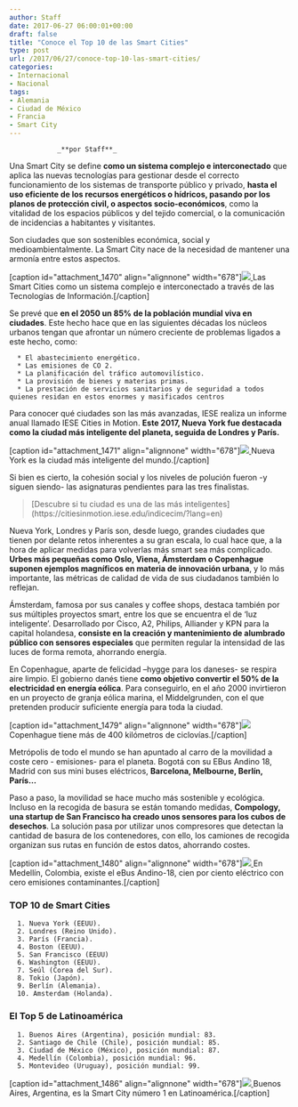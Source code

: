 ```yaml
---
author: Staff
date: 2017-06-27 06:00:01+00:00
draft: false
title: "Conoce el Top 10 de las Smart Cities"
type: post
url: /2017/06/27/conoce-top-10-las-smart-cities/
categories:
- Internacional
- Nacional
tags:
- Alemania
- Ciudad de México
- Francia
- Smart City
---
```



				_**por Staff**_

Una Smart City se define **como un sistema complejo e interconectado** que aplica las nuevas tecnologías para gestionar desde el correcto funcionamiento de los sistemas de transporte público y privado, **hasta el uso eficiente de los recursos energéticos o hídricos, pasando por los planos de protección civil, o aspectos socio-económicos**, como la vitalidad de los espacios públicos y del tejido comercial, o la comunicación de incidencias a habitantes y visitantes.

Son ciudades que son sostenibles económica, social y medioambientalmente. La Smart City nace de la necesidad de mantener una armonía entre estos aspectos.

[caption id="attachment_1470" align="alignnone" width="678"][![](/uploads/2017/06/LasSmartCitiesComoUnSistemaComplejo.jpg)
](/uploads/2017/06/LasSmartCitiesComoUnSistemaComplejo.jpg) Las Smart Cities como un sistema complejo e interconectado a través de las Tecnologías de Información.[/caption]

Se prevé que **en el 2050 un 85% de la población mundial viva en ciudades**. Este hecho hace que en las siguientes décadas los núcleos urbanos tengan que afrontar un número creciente de problemas ligados a este hecho, como:



 	  * El abastecimiento energético.
 	  * Las emisiones de CO 2.
 	  * La planificación del tráfico automovilístico.
 	  * La provisión de bienes y materias primas.
 	  * La prestación de servicios sanitarios y de seguridad a todos quienes residan en estos enormes y masificados centros

Para conocer qué ciudades son las más avanzadas, IESE realiza un informe anual llamado IESE Cities in Motion. **Este 2017, Nueva York fue destacada como la ciudad más inteligente del planeta, seguida de Londres y París.**

[caption id="attachment_1471" align="alignnone" width="678"][![](/uploads/2017/06/NuevaYorEsLaCiudad.jpg)
](/uploads/2017/06/NuevaYorEsLaCiudad.jpg) Nueva York es la ciudad más inteligente del mundo.[/caption]

Si bien es cierto, la cohesión social y los niveles de polución fueron -y siguen siendo- las asignaturas pendientes para las tres finalistas.


<blockquote>[Descubre si tu ciudad es una de las más inteligentes](https://citiesinmotion.iese.edu/indicecim/?lang=en)</blockquote>




Nueva York, Londres y París son, desde luego, grandes ciudades que tienen por delante retos inherentes a su gran escala, lo cual hace que, a la hora de aplicar medidas para volverlas más smart sea más complicado. **Urbes más pequeñas como Oslo, Viena, Ámsterdam o Copenhague suponen ejemplos magníficos en materia de innovación urbana**, y lo más importante, las métricas de calidad de vida de sus ciudadanos también lo reflejan.

Ámsterdam, famosa por sus canales y coffee shops, destaca también por sus múltiples proyectos smart, entre los que se encuentra el de ‘luz inteligente’. Desarrollado por Cisco, A2, Philips, Alliander y KPN para la capital holandesa, **consiste en la creación y mantenimiento de alumbrado público con sensores especiales** que permiten regular la intensidad de las luces de forma remota, ahorrando energía.

En Copenhague, aparte de felicidad –hygge para los daneses- se respira aire limpio. El gobierno danés tiene **como objetivo convertir el 50% de la electricidad en energía eólica**. Para conseguirlo, en el año 2000 invirtieron en un proyecto de granja eólica marina, el Middelgrunden, con el que pretenden producir suficiente energía para toda la ciudad.

[caption id="attachment_1479" align="alignnone" width="678"][![](/uploads/2017/06/CopenhagueTieneMasDe400.jpg)
](/uploads/2017/06/CopenhagueTieneMasDe400.jpg) Copenhague tiene más de 400 kilómetros de ciclovías.[/caption]

Metrópolis de todo el mundo se han apuntado al carro de la movilidad a coste cero - emisiones- para el planeta. Bogotá con su EBus Andino 18, Madrid con sus mini buses eléctricos, **Barcelona, Melbourne, Berlín, París…**

Paso a paso, la movilidad se hace mucho más sostenible y ecológica. Incluso en la recogida de basura se están tomando medidas, **Compology, una startup de San Francisco ha creado unos sensores para los cubos de desechos**. La solución pasa por utilizar unos compresores que detectan la cantidad de basura de los contenedores, con ello, los camiones de recogida organizan sus rutas en función de estos datos, ahorrando costes.

[caption id="attachment_1480" align="alignnone" width="678"][![](/uploads/2017/06/EnMedellinColombiaExiste.jpg)
](/uploads/2017/06/EnMedellinColombiaExiste.jpg) En Medellín, Colombia, existe el eBus Andino-18, cien por ciento eléctrico con cero emisiones contaminantes.[/caption]


### TOP 10 de Smart Cities





 	  1. Nueva York (EEUU).
 	  2. Londres (Reino Unido).
 	  3. París (Francia).
 	  4. Boston (EEUU).
 	  5. San Francisco (EEUU)
 	  6. Washington (EEUU).
 	  7. Seúl (Corea del Sur).
 	  8. Tokio (Japón).
 	  9. Berlín (Alemania).
 	  10. Amsterdam (Holanda).



### El Top 5 de Latinoamérica





 	  1. Buenos Aires (Argentina), posición mundial: 83.
 	  2. Santiago de Chile (Chile), posición mundial: 85.
 	  3. Ciudad de México (México), posición mundial: 87.
 	  4. Medellín (Colombia), posición mundial: 96.
 	  5. Montevideo (Uruguay), posición mundial: 99.

[caption id="attachment_1486" align="alignnone" width="678"][![](/uploads/2017/06/BuenosAiresArgentina.jpg)
](/uploads/2017/06/BuenosAiresArgentina.jpg) Buenos Aires, Argentina, es la Smart City número 1 en Latinoamérica.[/caption]		
